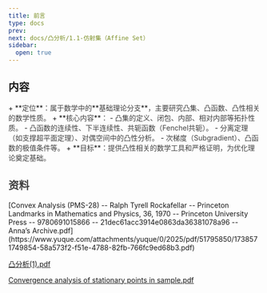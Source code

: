 ```yaml
---
title: 前言
type: docs
prev: 
next: docs/凸分析/1.1-仿射集（Affine Set）
sidebar:
  open: true
---
```


<h2 id="kpAUL">内容</h2>
+ **<font style="color:rgb(64, 64, 64);">定位</font>**<font style="color:rgb(64, 64, 64);">：属于数学中的</font>**<font style="color:rgb(64, 64, 64);">基础理论分支</font>**<font style="color:rgb(64, 64, 64);">，主要研究凸集、凸函数、凸性相关的数学性质。</font>
+ **<font style="color:rgb(64, 64, 64);">核心内容</font>**<font style="color:rgb(64, 64, 64);">：</font>
    - <font style="color:rgb(64, 64, 64);">凸集的定义、闭包、内部、相对内部等拓扑性质。</font>
    - <font style="color:rgb(64, 64, 64);">凸函数的连续性、下半连续性、共轭函数（Fenchel共轭）。</font>
    - <font style="color:rgb(64, 64, 64);">分离定理（如支撑超平面定理）、对偶空间中的凸性分析。</font>
    - <font style="color:rgb(64, 64, 64);">次梯度（Subgradient）、凸函数的极值条件等。</font>
+ **<font style="color:rgb(64, 64, 64);">目标</font>**<font style="color:rgb(64, 64, 64);">：提供凸性相关的数学工具和严格证明，为优化理论奠定基础。</font>

<h2 id="kwywh"><font style="color:rgb(64, 64, 64);">资料</font></h2>
[Convex Analysis (PMS-28) -- Ralph Tyrell Rockafellar -- Princeton Landmarks in Mathematics and Physics, 36, 1970 -- Princeton University Press -- 9780691015866 -- 21dec61acc3914e0863da36381078a96 -- Anna’s Archive.pdf](https://www.yuque.com/attachments/yuque/0/2025/pdf/51795850/1738571749854-58a573f2-f51e-4788-82fb-766fc9ed68b3.pdf)

[凸分析(1).pdf](https://www.yuque.com/attachments/yuque/0/2025/pdf/51795850/1738569736699-bbb0b478-56ba-41fe-bd16-657365066732.pdf)

[Convergence analysis of stationary points in sample.pdf](https://www.yuque.com/attachments/yuque/0/2025/pdf/51795850/1738569708837-94b34497-62e4-4d8c-9b45-e4f422122377.pdf)

